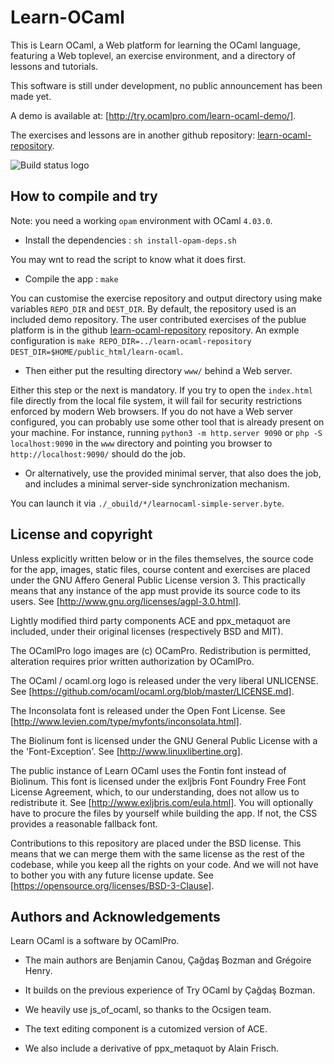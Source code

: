 Learn-OCaml
===========

This is Learn OCaml, a Web platform for learning the OCaml language,
featuring a Web toplevel, an exercise environment, and a directory of
lessons and tutorials.

This software is still under development, no public announcement has been made yet.

A demo is available at: [http://try.ocamlpro.com/learn-ocaml-demo/].

The exercises and lessons are in another github repository:
[learn-ocaml-repository](https://github.com/OCamlPro/learn-ocaml-repository).

![Build status logo](https://travis-ci.org/OCamlPro/learn-ocaml.svg)

How to compile and try
----------------------

Note: you need a working ```opam``` environment with OCaml ```4.03.0```.

* Install the dependencies : ```sh install-opam-deps.sh```

You may wnt to read the script to know what it does first.

* Compile the app : ```make```

You can customise the exercise repository and output directory using
make variables ```REPO_DIR``` and ```DEST_DIR```. By default, the
repository used is an included demo repository. The user contributed
exercises of the publue platform is in the github
[learn-ocaml-repository](https://github.com/OCamlPro/learn-ocaml-repository)
repository. An exmple configuration is
```make REPO_DIR=../learn-ocaml-repository DEST_DIR=$HOME/public_html/learn-ocaml```.

* Then either put the resulting directory ```www/``` behind a Web server.

Either this step or the next is mandatory.
If you try to open the ```index.html``` file directly from the local
file system, it will fail for security restrictions enforced by modern
Web browsers. If you do not have a Web server configured, you can
probably use some other tool that is already present on your
machine. For instance, running ```python3 -m http.server 9090``` or
```php -S localhost:9090``` in the ```www``` directory and pointing
you browser to ```http://localhost:9090/``` should do the job.

* Or alternatively, use the provided minimal server, that also does the job,
  and includes a minimal server-side synchronization mechanism.

You can launch it via ```./_obuild/*/learnocaml-simple-server.byte```.

License and copyright
---------------------

Unless explicitly written below or in the files themselves, the source
code for the app, images, static files, course content and exercises
are placed under the GNU Affero General Public License version 3. This
practically means that any instance of the app must provide its source
code to its users.  See [http://www.gnu.org/licenses/agpl-3.0.html].

Lightly modified third party components ACE and ppx_metaquot are
included, under their original licenses (respectively BSD and MIT).

The OCamlPro logo images are (c) OCamPro. Redistribution is permitted,
alteration requires prior written authorization by OCamlPro.

The OCaml / ocaml.org logo is released under the very liberal UNLICENSE.
See [https://github.com/ocaml/ocaml.org/blob/master/LICENSE.md].

The Inconsolata font is released under the Open Font License.
See [http://www.levien.com/type/myfonts/inconsolata.html].

The Biolinum font is licensed under the GNU General Public License with
a the 'Font-Exception'.
See [http://www.linuxlibertine.org].

The public instance of Learn OCaml uses the Fontin font instead of
Biolinum. This font is licensed under the exljbris Font Foundry Free
Font License Agreement, which, to our understanding, does not allow us
to redistribute it. See [http://www.exljbris.com/eula.html]. You will
optionally have to procure the files by yourself while building the
app. If not, the CSS provides a reasonable fallback font.

Contributions to this repository are placed under the BSD
license. This means that we can merge them with the same license as
the rest of the codebase, while you keep all the rights on your code.
And we will not have to bother you with any future license update.
See [https://opensource.org/licenses/BSD-3-Clause].

Authors and Acknowledgements
----------------------------

Learn OCaml is a software by OCamlPro.

 * The main authors are Benjamin Canou, Çağdaş Bozman and Grégoire Henry.

 * It builds on the previous experience of Try OCaml by Çağdaş Bozman.

 * We heavily use js_of_ocaml, so thanks to the Ocsigen team.

 * The text editing component is a cutomized version of ACE.

 * We also include a derivative of ppx_metaquot by Alain Frisch.
